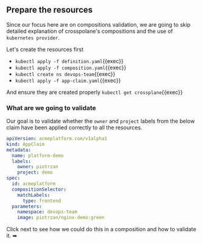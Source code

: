 ## Prepare the resources

Since our focus here are on compositions validation, we are going to skip
detailed explanation of crosspolane's compositions and the use of
`kubernetes provider`.

Let's create the resources first

- `kubectl apply -f definition.yaml`{{exec}}
- `kubectl apply -f composition.yaml`{{exec}}
- `kubectl create ns devops-team`{{exec}}
- `kubectl apply -f app-claim.yaml`{{exec}}

And ensure they are created properly `kubectl get crossplane`{{exec}}

### What are we going to validate

Our goal is to validate whether the `owner` and `project` labels from the below
claim have been applied correctly to all the resources.

```yaml
apiVersion: acmeplatform.com/v1alpha1
kind: AppClaim
metadata:
  name: platform-demo
  labels:
    owner: piotrzan
    project: demo
spec:
  id: acmeplatform
  compositionSelector:
    matchLabels:
      type: frontend
  parameters:
    namespace: devops-team
    image: piotrzan/nginx-demo:green
```

Click next to see how we could do this in a composition and how to validate it. ➡
